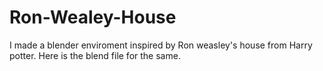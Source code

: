 # Ron-Wealey-House
I made a blender enviroment inspired by Ron weasley's house from Harry potter. Here is the blend file for the same.
